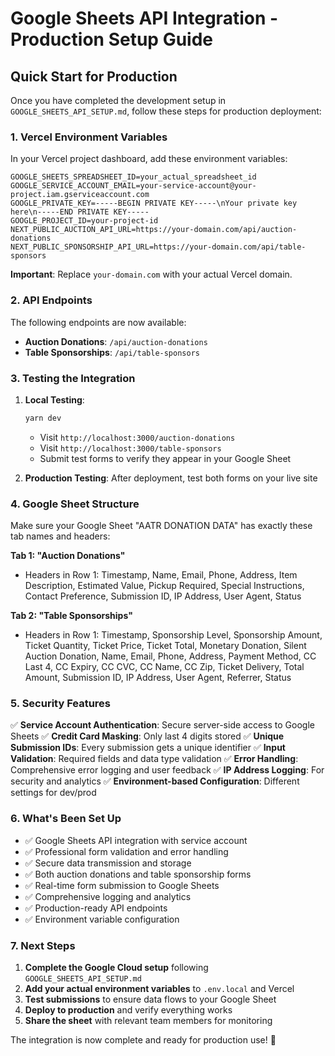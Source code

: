 # Google Sheets API Integration - Production Setup Guide

## Quick Start for Production

Once you have completed the development setup in `GOOGLE_SHEETS_API_SETUP.md`, follow these steps for production deployment:

### 1. Vercel Environment Variables

In your Vercel project dashboard, add these environment variables:

```
GOOGLE_SHEETS_SPREADSHEET_ID=your_actual_spreadsheet_id
GOOGLE_SERVICE_ACCOUNT_EMAIL=your-service-account@your-project.iam.gserviceaccount.com
GOOGLE_PRIVATE_KEY=-----BEGIN PRIVATE KEY-----\nYour private key here\n-----END PRIVATE KEY-----
GOOGLE_PROJECT_ID=your-project-id
NEXT_PUBLIC_AUCTION_API_URL=https://your-domain.com/api/auction-donations
NEXT_PUBLIC_SPONSORSHIP_API_URL=https://your-domain.com/api/table-sponsors
```

**Important**: Replace `your-domain.com` with your actual Vercel domain.

### 2. API Endpoints

The following endpoints are now available:

- **Auction Donations**: `/api/auction-donations`
- **Table Sponsorships**: `/api/table-sponsors`

### 3. Testing the Integration

1. **Local Testing**: 
   ```bash
   yarn dev
   ```
   - Visit `http://localhost:3000/auction-donations`
   - Visit `http://localhost:3000/table-sponsors`
   - Submit test forms to verify they appear in your Google Sheet

2. **Production Testing**: After deployment, test both forms on your live site

### 4. Google Sheet Structure

Make sure your Google Sheet "AATR DONATION DATA" has exactly these tab names and headers:

**Tab 1: "Auction Donations"**
- Headers in Row 1: Timestamp, Name, Email, Phone, Address, Item Description, Estimated Value, Pickup Required, Special Instructions, Contact Preference, Submission ID, IP Address, User Agent, Status

**Tab 2: "Table Sponsorships"** 
- Headers in Row 1: Timestamp, Sponsorship Level, Sponsorship Amount, Ticket Quantity, Ticket Price, Ticket Total, Monetary Donation, Silent Auction Donation, Name, Email, Phone, Address, Payment Method, CC Last 4, CC Expiry, CC CVC, CC Name, CC Zip, Ticket Delivery, Total Amount, Submission ID, IP Address, User Agent, Referrer, Status

### 5. Security Features

✅ **Service Account Authentication**: Secure server-side access to Google Sheets
✅ **Credit Card Masking**: Only last 4 digits stored
✅ **Unique Submission IDs**: Every submission gets a unique identifier
✅ **Input Validation**: Required fields and data type validation
✅ **Error Handling**: Comprehensive error logging and user feedback
✅ **IP Address Logging**: For security and analytics
✅ **Environment-based Configuration**: Different settings for dev/prod

### 6. What's Been Set Up

- ✅ Google Sheets API integration with service account
- ✅ Professional form validation and error handling
- ✅ Secure data transmission and storage
- ✅ Both auction donations and table sponsorship forms
- ✅ Real-time form submission to Google Sheets
- ✅ Comprehensive logging and analytics
- ✅ Production-ready API endpoints
- ✅ Environment variable configuration

### 7. Next Steps

1. **Complete the Google Cloud setup** following `GOOGLE_SHEETS_API_SETUP.md`
2. **Add your actual environment variables** to `.env.local` and Vercel
3. **Test submissions** to ensure data flows to your Google Sheet
4. **Deploy to production** and verify everything works
5. **Share the sheet** with relevant team members for monitoring

The integration is now complete and ready for production use! 🎉